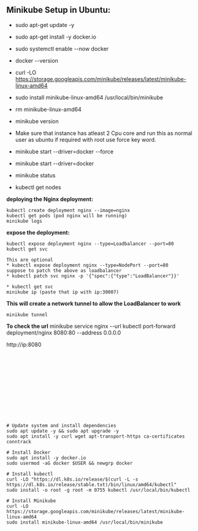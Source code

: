 ## Minikube Setup in Ubuntu:


* sudo apt-get update -y
* sudo apt-get install -y docker.io
* sudo systemctl enable --now docker

* docker --version

* curl -LO https://storage.googleapis.com/minikube/releases/latest/minikube-linux-amd64
* sudo install minikube-linux-amd64 /usr/local/bin/minikube
* rm minikube-linux-amd64

* minikube version

* Make sure that instance has atleast 2 Cpu core and run this as normal user as ubuntu if required with root use force key word.
*  minikube start --driver=docker --force
* minikube start --driver=docker
* minikube status
* kubectl get nodes

**deploying the Nginx deployment:**
```
kubectl create deployment nginx --image=nginx
kubectl get pods (pod nginx will be running)
minikube logs
```
**expose the deployment:**
``` 
kubectl expose deployment nginx --type=Loadbalancer --port=80
kubectl get svc
```
```
This are optional
* kubectl expose deployment nginx --type=NodePort --port=80
suppose to patch the above as loadbalancer 
* kubectl patch svc nginx -p '{"spec":{"type":"LoadBalancer"}}'

* kubectl get svc
minikube ip (paste that ip with ip:30007)
```
**This will create a network tunnel to allow the LoadBalancer to work**
```
minikube tunnel
```
**To check the url**
minikube service nginx --url
kubectl port-forward deployment/nginx 8080:80 --address 0.0.0.0

http://ip:8080
```













# Update system and install dependencies
sudo apt update -y && sudo apt upgrade -y
sudo apt install -y curl wget apt-transport-https ca-certificates conntrack

# Install Docker
sudo apt install -y docker.io
sudo usermod -aG docker $USER && newgrp docker

# Install kubectl
curl -LO "https://dl.k8s.io/release/$(curl -L -s https://dl.k8s.io/release/stable.txt)/bin/linux/amd64/kubectl"
sudo install -o root -g root -m 0755 kubectl /usr/local/bin/kubectl

# Install Minikube
curl -LO https://storage.googleapis.com/minikube/releases/latest/minikube-linux-amd64
sudo install minikube-linux-amd64 /usr/local/bin/minikube






